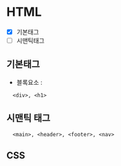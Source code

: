 # HTML
- [x] 기본태그
- [ ] 시맨틱태그
## 기본태그
+ 블록요소 :
```
  <div>, <h1>
```

## 시맨틱 태그
```
  <main>, <header>, <footer>, <nav>
```
## CSS